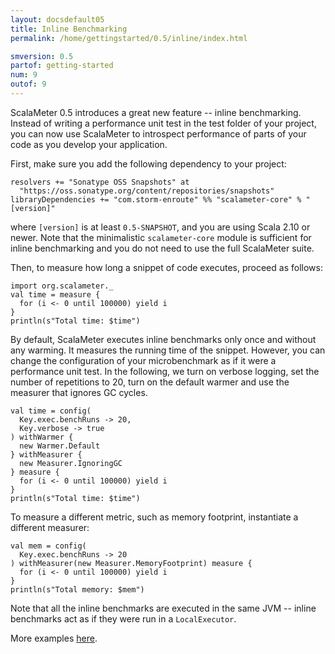 ```yaml
---
layout: docsdefault05
title: Inline Benchmarking
permalink: /home/gettingstarted/0.5/inline/index.html

smversion: 0.5
partof: getting-started
num: 9
outof: 9
---
```



ScalaMeter 0.5 introduces a great new feature -- inline benchmarking.
Instead of writing a performance unit test in the test folder of your project,
you can now use ScalaMeter to introspect performance of parts of your code as you develop your application.

First, make sure you add the following dependency to your project:

    resolvers += "Sonatype OSS Snapshots" at
      "https://oss.sonatype.org/content/repositories/snapshots"
    libraryDependencies += "com.storm-enroute" %% "scalameter-core" % "[version]"

where `[version]` is at least `0.5-SNAPSHOT`, and you are using Scala 2.10 or newer.
Note that the minimalistic `scalameter-core` module is sufficient for inline benchmarking and you do not need to use the full ScalaMeter suite.

Then, to measure how long a snippet of code executes, proceed as follows:

    import org.scalameter._
    val time = measure {
      for (i <- 0 until 100000) yield i
    }
    println(s"Total time: $time")

By default, ScalaMeter executes inline benchmarks only once and without any warming.
It measures the running time of the snippet.
However, you can change the configuration of your microbenchmark as if it were a performance unit test.
In the following, we turn on verbose logging, set the number of repetitions to 20, turn on the default warmer
and use the measurer that ignores GC cycles.

    val time = config(
      Key.exec.benchRuns -> 20,
      Key.verbose -> true
    ) withWarmer {
      new Warmer.Default
    } withMeasurer {
      new Measurer.IgnoringGC
    } measure {
      for (i <- 0 until 100000) yield i
    }
    println(s"Total time: $time")

To measure a different metric, such as memory footprint, instantiate a different measurer:

    val mem = config(
      Key.exec.benchRuns -> 20
    ) withMeasurer(new Measurer.MemoryFootprint) measure {
      for (i <- 0 until 100000) yield i
    }
    println(s"Total memory: $mem")

Note that all the inline benchmarks are executed in the same JVM -- inline benchmarks act as if they were run in a `LocalExecutor`.

More examples [here](https://github.com/scalameter/scalameter/blob/master/src/test/scala/org/scalameter/inline/InlineBenchmarkTest.scala).

